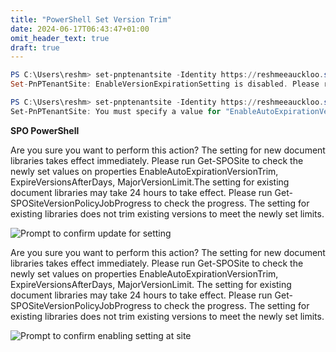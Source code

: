 ```yaml
---
title: "PowerShell Set Version Trim"
date: 2024-06-17T06:43:47+01:00
omit_header_text: true
draft: true
---
```


```PowerShell
PS C:\Users\reshm> set-pnptenantsite -Identity https://reshmeeauckloo.sharepoint.com/sites/Company311 -EnableAutoExpirationVersionTrim  $false  -ExpireVersionsAfterDays 50
Set-PnPTenantSite: EnableVersionExpirationSetting is disabled. Please run Set-SPOTenant to enable file version expiration feature.
```

```powershell
PS C:\Users\reshm> set-pnptenantsite -Identity https://reshmeeauckloo.sharepoint.com/sites/Company311 -ExpireVersionsAfterDays 50                 
Set-PnPTenantSite: You must specify a value for "EnableAutoExpirationVersionTrim" if "ExpireVersionsAfterDays", "MajorVersionLimit", "MajorWithMinorVersionsLimit" and "ApplyToNewDocumentLibraries" are specified.
```

**SPO PowerShell**

Are you sure you want to perform this action?
The setting for new document libraries takes effect immediately. Please run Get-SPOSite to check the newly set values on properties EnableAutoExpirationVersionTrim, ExpireVersionsAfterDays, MajorVersionLimit.The setting for existing document libraries may take 24 hours to take effect. Please run Get-
SPOSiteVersionPolicyJobProgress to check the progress. The setting for existing libraries does not trim existing versions to meet the newly set limits.



![Prompt to confirm update for setting](../images/PowerShell-set-version-trim/ConfirmPrompt_To_Update_Version_Setting.png)


Are you sure you want to perform this action?
The setting for new document libraries takes effect immediately. Please run Get-SPOSite to check the newly set values on properties EnableAutoExpirationVersionTrim, ExpireVersionsAfterDays, MajorVersionLimit. The setting for existing document libraries may take 24 hours to take effect. Please run Get-
SPOSiteVersionPolicyJobProgress to check the progress. The setting for existing libraries does not trim existing versions to meet the newly set limits.

![Prompt to confirm enabling setting at site](../images/PowerShell-set-version-trim/ConfirmPrompt_To_Enable_VersionTrim.png)